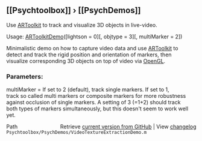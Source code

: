 ## [[Psychtoolbox]] &#8250; [[PsychDemos]]

Use [ARToolkit](ARToolkit) to track and visualize 3D objects in live-video.  
  
Usage: [ARToolkitDemo](ARToolkitDemo)([lightson = 0][, objtype = 3][, multiMarker = 2])  
  
Minimalistic demo on how to capture video data and use [ARToolkit](ARToolkit) to  
detect and track the rigid position and orientation of markers, then  
visualize corresponding 3D objects on top of video via [OpenGL](OpenGL).  
  
### Parameters:  
  
multiMarker = If set to 2 (default), track single markers. If set to 1,  
track so called multi markers or composite markers for more robustness  
against occlusion of single markers. A setting of 3 (=1+2) should track  
both types of markers simultaneously, but this doesn't seem to work well  
yet.  
  




<div class="code_header" style="text-align:right;">
  <span style="float:left;">Path&nbsp;&nbsp;</span> <span class="counter">Retrieve <a href=
  "https://raw.github.com/Psychtoolbox-3/Psychtoolbox-3/beta/Psychtoolbox/PsychDemos/VideoTextureExtractionDemo.m">current version from GitHub</a> | View <a href=
  "https://github.com/Psychtoolbox-3/Psychtoolbox-3/commits/beta/Psychtoolbox/PsychDemos/VideoTextureExtractionDemo.m">changelog</a></span>
</div>
<div class="code">
  <code>Psychtoolbox/PsychDemos/VideoTextureExtractionDemo.m</code>
</div>


